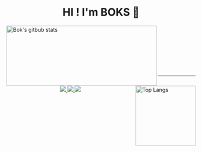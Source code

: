 <h1 align="center">HI ! I'm BOKS
👋
</h1>

<div>
  
  <img align="left" alt="Bok's gitbub stats" src="https://github-readme-stats.vercel.app/api?username=kiboook&theme=transparent&hide=stars&show_icons=true&hide_border=true" width="400" height="160">
  
  <img align="right" alt="Top Langs" src="https://github-readme-stats.vercel.app/api/top-langs/?username=kiboook&langs_count=6&hide_border=true&theme=transparent&layout=compact&exclude_repo=Programmers,BaekJoon,LeetCode,nam-ki-bok.github.io,Awesome-Profile-README-templates" height="160">
  
</div>

<br><br><br><br><br><br><br>

---

<p align="center">
  
<a href="https://hits.seeyoufarm.com">
  <img src="https://hits.seeyoufarm.com/api/count/incr/badge.svg?url=https%3A%2F%2Fgithub.com%2Fkiboookk&count_bg=%2379C83D&title_bg=%23555555&icon=&icon_color=%23E7E7E7&title=hits&edge_flat=false">
  
<a href="https://solved.ac/nkb7714">
  <img src="http://mazassumnida.wtf/api/mini/generate_badge?boj=nkb7714">
  
<a href="https://kiboook.github.io/">
  <img src="http://img.shields.io/badge/blog-black?&logo=github">
  
</p>

